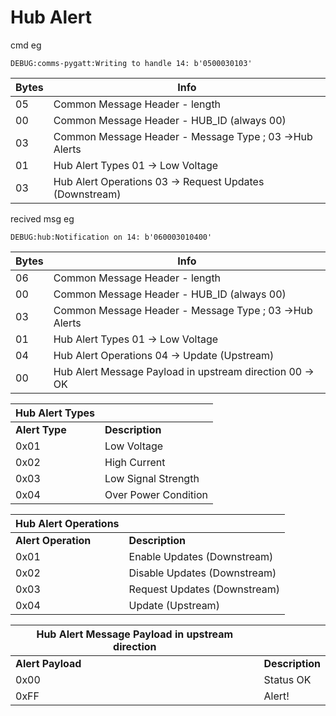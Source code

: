 # Hub Alert

cmd eg

```
DEBUG:comms-pygatt:Writing to handle 14: b'0500030103'
```

| Bytes | Info                                                    |
| ----- | ------------------------------------------------------- |
| 05    | Common Message Header - length                          |
| 00    | Common Message Header - HUB_ID (always 00)              |
| 03    | Common Message Header - Message Type ; 03 ->Hub Alerts  |
| 01    | Hub Alert Types  01 -> Low Voltage                      |
| 03    | Hub Alert Operations 03 -> Request Updates (Downstream) |

recived msg eg

```
DEBUG:hub:Notification on 14: b'060003010400'
```



| Bytes | Info                                                     |
| ----- | -------------------------------------------------------- |
| 06    | Common Message Header - length                           |
| 00    | Common Message Header - HUB_ID (always 00)               |
| 03    | Common Message Header - Message Type ; 03 ->Hub Alerts   |
| 01    | Hub Alert Types  01 -> Low Voltage                       |
| 04    | Hub Alert Operations 04 -> Update (Upstream)             |
| 00    | Hub Alert Message Payload in upstream direction 00 -> OK |



| Hub Alert Types |                      |
| --------------- | -------------------- |
| **Alert Type**  | **Description**      |
| 0x01            | Low Voltage          |
| 0x02            | High Current         |
| 0x03            | Low Signal Strength  |
| 0x04            | Over Power Condition |



| Hub Alert Operations |                              |
| -------------------- | ---------------------------- |
| **Alert Operation**  | **Description**              |
| 0x01                 | Enable Updates (Downstream)  |
| 0x02                 | Disable Updates (Downstream) |
| 0x03                 | Request Updates (Downstream) |
| 0x04                 | Update (Upstream)            |



| **Hub Alert Message Payload in upstream direction** |                 |
| --------------------------------------------------- | --------------- |
| **Alert Payload**                                   | **Description** |
| 0x00                                                | Status OK       |
| 0xFF                                                | Alert!          |